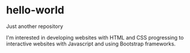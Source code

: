 # hello-world
Just another repository

I'm interested in developing websites with HTML and CSS progressing to interactive websites with Javascript and using Bootstrap frameworks. 
